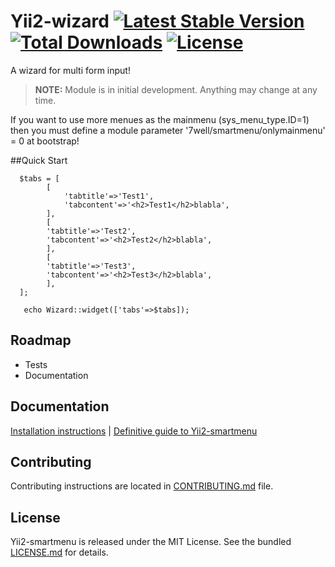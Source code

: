 # Yii2-wizard [![Latest Stable Version](https://poser.pugx.org/chd7well/yii2-wizard/v/stable.svg)](https://packagist.org/packages/chd7well/yii2-wizard) [![Total Downloads](https://poser.pugx.org/chd7well/yii2-wizard/downloads.svg)](https://packagist.org/packages/chd7well/yii2-wizard) [![License](https://poser.pugx.org/chd7well/yii2-wizard/license.svg)](https://packagist.org/packages/chd7well/yii2-wizard)

A wizard for multi form input!


> **NOTE:** Module is in initial development. Anything may change at any time.

If you want to use more menues as the mainmenu (sys_menu_type.ID=1) then you must define a module parameter '7well/smartmenu/onlymainmenu' = 0 at bootstrap!

##Quick Start
```
  $tabs = [
  		[
  			'tabtitle'=>'Test1',
  			'tabcontent'=>'<h2>Test1</h2>blabla',		
  		],
  		[
  		'tabtitle'=>'Test2',
  		'tabcontent'=>'<h2>Test2</h2>blabla',
  		],
  		[
  		'tabtitle'=>'Test3',
  		'tabcontent'=>'<h2>Test3</h2>blabla',
  		],
  ];
    
   echo Wizard::widget(['tabs'=>$tabs]);
  ```
    
## Roadmap
- Tests
- Documentation

## Documentation

[Installation instructions](doc/installation.md) | [Definitive guide to Yii2-smartmenu](doc/README.md)

## Contributing

Contributing instructions are located in [CONTRIBUTING.md](CONTRIBUTING.md) file.

## License

Yii2-smartmenu is released under the MIT License. See the bundled [LICENSE.md](LICENSE.md) for details.

